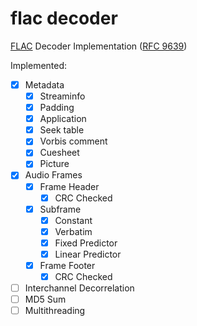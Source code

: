 # flac decoder

[FLAC](https://xiph.org/flac/) Decoder Implementation ([RFC 9639](https://www.rfc-editor.org/info/rfc9639))

Implemented:
- [x] Metadata
    - [x] Streaminfo
    - [x] Padding
    - [x] Application
    - [x] Seek table
    - [x] Vorbis comment
    - [x] Cuesheet
    - [x] Picture
- [x] Audio Frames
    - [x] Frame Header
        - [x] CRC Checked
    - [x] Subframe
        - [x] Constant 
        - [x] Verbatim
        - [x] Fixed Predictor
        - [x] Linear Predictor
    - [x] Frame Footer
        - [x] CRC Checked
- [ ] Interchannel Decorrelation
- [ ] MD5 Sum
- [ ] Multithreading
